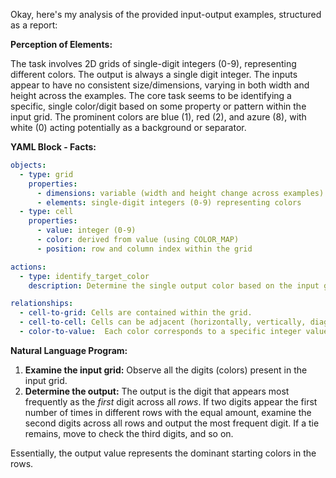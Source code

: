 Okay, here's my analysis of the provided input-output examples, structured as a report:

**Perception of Elements:**

The task involves 2D grids of single-digit integers (0-9), representing different colors. The output is always a single digit integer. The inputs appear to have no consistent size/dimensions, varying in both width and height across the examples. The core task seems to be identifying a specific, single color/digit based on some property or pattern within the input grid. The prominent colors are blue (1), red (2), and azure (8), with white (0) acting potentially as a background or separator.

**YAML Block - Facts:**


```yaml
objects:
  - type: grid
    properties:
      - dimensions: variable (width and height change across examples)
      - elements: single-digit integers (0-9) representing colors
  - type: cell
    properties:
      - value: integer (0-9)
      - color: derived from value (using COLOR_MAP)
      - position: row and column index within the grid

actions:
  - type: identify_target_color
    description: Determine the single output color based on the input grid.

relationships:
  - cell-to-grid: Cells are contained within the grid.
  - cell-to-cell: Cells can be adjacent (horizontally, vertically, diagonally).
  - color-to-value:  Each color corresponds to a specific integer value.

```


**Natural Language Program:**

1.  **Examine the input grid:** Observe all the digits (colors) present in the input grid.
2.  **Determine the output:**
    The output is the digit that appears most frequently as the *first* digit across all *rows*. If two digits appear the first number of times in different rows with the equal amount, examine the second digits across all rows and output the most frequent digit. If a tie remains, move to check the third digits, and so on.

Essentially, the output value represents the dominant starting colors in the rows.

